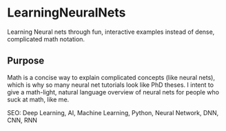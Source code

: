 # LearningNeuralNets

Learning Neural nets through fun, interactive examples instead of dense, complicated math notation.

## Purpose

Math is a concise way to explain complicated concepts (like neural nets), which is why so many neural net tutorials look like PhD theses. I intent to give a math-light, natural language overview of neural nets for people who suck at math, like me.

SEO: Deep Learning, AI, Machine Learning, Python, Neural Network, DNN, CNN, RNN
